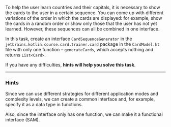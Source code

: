 To help the user learn countries and their capitals, it is necessary to show the cards to the user in a certain sequence.
You can come up with different variations of the order in which the cards are displayed: 
for example, show the cards in a random order or show only those that the user has not yet learned. 
However, these sequences can all be combined in one interface.

In this task, create an interface `CardSequenceGenerator` in the `jetbrains.kotlin.course.card.trainer.card` package in the `CardModel.kt` file with only 
one function – `generateCards`, which accepts nothing and returns `List<Card>`.

If you have any difficulties, **hints will help you solve this task**.

----

### Hints

<div class="hint" title="Why are we creating a common interface?">

Since we can use different strategies for different application modes and complexity levels, 
we can create a common interface and, for example, specify it as a data type in functions.

Also, since the interface only has one function, we can make it a functional interface (SAM).
</div>
